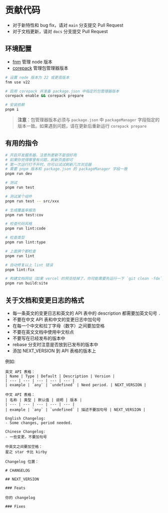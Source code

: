 # 贡献代码

- 对于新特性和 bug fix，请对 `main` 分支提交 Pull Request
- 对于文档更新，请对 `docs` 分支提交 Pull Request

## 环境配置

- [fnm](https://github.com/Schniz/fnm) 管理 node 版本
- [corepack](https://github.com/nodejs/corepack) 管理包管理器版本

```bash
# 设置 node 版本为 22 或更高版本
fnm use v22

# 启用 corepack 并准备 package.json 中指定的包管理器版本
corepack enable && corepack prepare

# 安装依赖
pnpm i
```

> **注意**：包管理器版本必须与 `package.json` 中 `packageManager` 字段指定的版本一致。如果遇到问题，请在更新后重新运行 `corepack prepare`

## 有用的指令

```bash
# 开启开发服务器，注意热更新不是很好用
# 如果你觉得哪里有问题，刷新页面即可
# 第一次运行打不开时，你可以试试刷新几次浏览器
# 需要 pnpm 版本和 package.json 的 packageManager 字段一致
pnpm run dev

# 测试
pnpm run test

# 测试某个组件
pnpm run test -- src/xxx

# 生成覆盖率报告
pnpm run test:cov

# 检查代码风格
pnpm run lint:code

# 检查类型
pnpm run lint:type

# 上面俩个都检查
pnpm run lint

# 自动修复以上 lint 错误
pnpm lint:fix

# 构建文档网站（如果 vercel 的预览挂掉了，你可能需要先运行一下 `git clean -fdx`）
pnpm run build:site
```

## 关于文档和变更日志的格式

- 每一条英文的变更日志和英文的 API 表中的 description 都需要加英文句号 `.`
- 不要在中文 API 表和中文的变更日志中加句号
- 在每一个中文和拉丁字母（数字）之间要加空格
- 不要在英文文档中使用中文标点
- 不要写在已经发布的版本中
- rebase 分支时注意是否放到已发布的版本中
- 添加 NEXT_VERSION 到 API 表格的版本上

例如:

```
英文 API 表格：
| Name | Type | Default | Description | Version |
| --- | --- | --- | --- | --- |
| example | `any` | `undefined` | Need period. | NEXT_VERSION |

中文 API 表格：
| 名称 | 类型 | 默认值 | 说明 | 版本 |
| --- | --- | --- | --- | --- |
| example | `any` | `undefined` | 描述不要加句号 | NEXT_VERSION |

English Changelog:
- Some changes, period needed.

Chinese Changelog:
- 一些变更，不要加句号

中英文之间要加空格：
星之 star 卡比 kirby

Changelog 位置：

# CHANGELOG

## NEXT_VERSION

### Feats

你的 changelog

### Fixes
```
